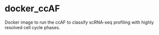 # docker_ccAF
Docker image to run the ccAF to classify scRNA-seq profiling with highly resolved cell cycle phases.
